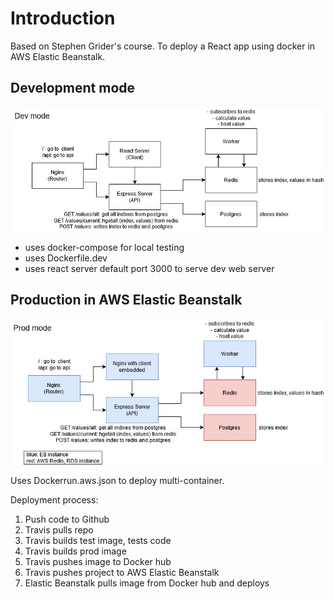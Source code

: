 # Introduction
Based on Stephen Grider's course. To deploy a React app using docker in AWS Elastic Beanstalk.

## Development mode
![dev_mode](/images/multi-docker_dev.jpg)

- uses docker-compose for local testing
- uses Dockerfile.dev
- uses react server default port 3000 to serve dev web server

## Production in AWS Elastic Beanstalk
![prod_mode](/images/multi-docker_prod.jpg)

Uses Dockerrun.aws.json to deploy multi-container.

Deployment process:
1. Push code to Github
2. Travis pulls repo
3. Travis builds test image, tests code
4. Travis builds prod image
5. Travis pushes image to Docker hub
6. Travis pushes project to AWS Elastic Beanstalk
7. Elastic Beanstalk pulls image from Docker hub and deploys

